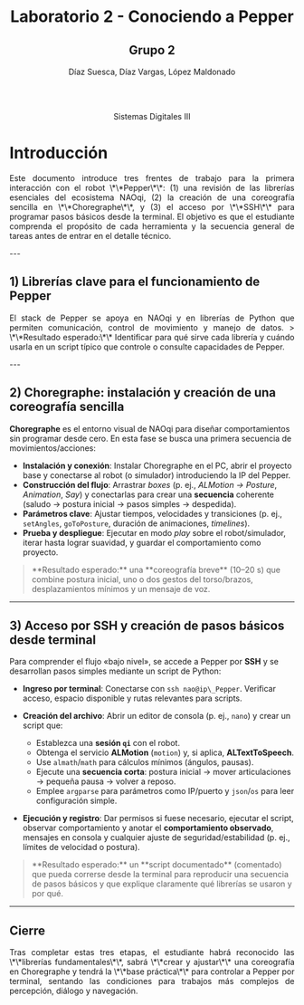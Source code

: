 <h1 align = "center"> Laboratorio 2 - Conociendo a Pepper </h1>

<h2 align = "center"> Grupo 2 </h2>
<p align = "center"> Díaz Suesca, Díaz Vargas, López Maldonado </p>
<br><br>
<p align = "center"> Sistemas Digitales III </p>



# Introducción

<p align = "justify">
Este documento introduce tres frentes de trabajo para la primera interacción con el robot \*\*Pepper\*\*: (1) una revisión de las librerías esenciales del ecosistema NAOqi, (2) la creación de una coreografía sencilla en \*\*Choregraphe\*\*, y (3) el acceso por \*\*SSH\*\* para programar pasos básicos desde la terminal. El objetivo es que el estudiante comprenda el propósito de cada herramienta y la secuencia general de tareas antes de entrar en el detalle técnico.
</p>
---

## 1\) Librerías clave para el funcionamiento de Pepper

<p align = "justify">
El stack de Pepper se apoya en NAOqi y en librerías de Python que permiten comunicación, control de movimiento y manejo de datos.
> \*\*Resultado esperado:\*\* Identificar para qué sirve cada librería y cuándo usarla en un script típico que controle o consulte capacidades de Pepper.
</p>
---

## 2\) Choregraphe: instalación y creación de una coreografía sencilla

**Choregraphe** es el entorno visual de NAOqi para diseñar comportamientos sin programar desde cero. En esta fase se busca una primera secuencia de movimientos/acciones:

* **Instalación y conexión**: Instalar Choregraphe en el PC, abrir el proyecto base y conectarse al robot (o simulador) introduciendo la IP del Pepper.
* **Construcción del flujo**: Arrastrar *boxes* (p. ej., *ALMotion → Posture*, *Animation*, *Say*) y conectarlas para crear una **secuencia** coherente (saludo → postura inicial → pasos simples → despedida).
* **Parámetros clave**: Ajustar tiempos, velocidades y transiciones (p. ej., `setAngles`, `goToPosture`, duración de animaciones, *timelines*).
* **Prueba y despliegue**: Ejecutar en modo *play* sobre el robot/simulador, iterar hasta lograr suavidad, y guardar el comportamiento como proyecto.

> \*\*Resultado esperado:\*\* una \*\*coreografía breve\*\* (10–20 s) que combine postura inicial, uno o dos gestos del torso/brazos, desplazamientos mínimos y un mensaje de voz.

---

## 3\) Acceso por SSH y creación de pasos básicos desde terminal

Para comprender el flujo «bajo nivel», se accede a Pepper por **SSH** y se desarrollan pasos simples mediante un script de Python:

* **Ingreso por terminal**: Conectarse con `ssh nao@ip\_Pepper`. Verificar acceso, espacio disponible y rutas relevantes para scripts.
* **Creación del archivo**: Abrir un editor de consola (p. ej., `nano`) y crear un script que:

  * Establezca una **sesión `qi`** con el robot.
  * Obtenga el servicio **ALMotion** (`motion`) y, si aplica, **ALTextToSpeech**.
  * Use `almath`/`math` para cálculos mínimos (ángulos, pausas).
  * Ejecute una **secuencia corta**: postura inicial → mover articulaciones → pequeña pausa → volver a reposo.
  * Emplee `argparse` para parámetros como IP/puerto y `json`/`os` para leer configuración simple.

* **Ejecución y registro**: Dar permisos si fuese necesario, ejecutar el script, observar comportamiento y anotar el **comportamiento observado**, mensajes en consola y cualquier ajuste de seguridad/estabilidad (p. ej., límites de velocidad o postura).

> \*\*Resultado esperado:\*\* un \*\*script documentado\*\* (comentado) que pueda correrse desde la terminal para reproducir una secuencia de pasos básicos y que explique claramente qué librerías se usaron y por qué.

---

## Cierre

<p align = "justify">
Tras completar estas tres etapas, el estudiante habrá reconocido las \*\*librerías fundamentales\*\*, sabrá \*\*crear y ajustar\*\* una coreografía en Choregraphe y tendrá la \*\*base práctica\*\* para controlar a Pepper por terminal, sentando las condiciones para trabajos más complejos de percepción, diálogo y navegación.

</p>

